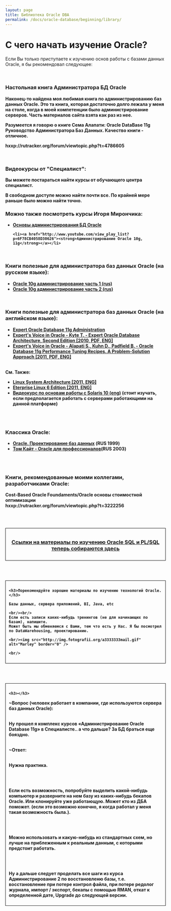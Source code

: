 ```yaml
---
layout: page
title: Библиотека Oracle DBA
permalink: /docs/oracle-database/beginning/library/
---
```


# С чего начать изучение Oracle?

Если Вы только приступаете к изучению основ работы с базами данных Oracle, я бы рекомендовал следующее:

<br/>
<h3>Настольная книга Администратора БД Oracle</h3>

<strong>
Наконец-то найдена моя любимая книга по администрированию баз данных Oracle.
Это та книга, которая достаточно долго лежала у меня на столе, когда в моей компетенции было администрирование серверов. Часть материалов сайта взята как раз из нее.


Разумеется я говорю о книге Сема Алапати: Oracle DataBase 11g Руководство Администратора Баз Данных. Качество книги - отличное.

hxxp://rutracker.org/forum/viewtopic.php?t=4786605

<br/>
<h3>Видеокурсы от "Специалист":</h3>


Вы можете постараться найти курсы от обучающего центра специалист. <br/>

В свободном доступе можно найти почти все. По крайней мере раньше было можно найти точно.

<!--

Архивные ссылки, т.к. у ресурса какие-то проблемы:  
hxxps://archive.is/qKSWi

-->

### Можно также посмотреть курсы Игоря Мирончика:


<ul>
	<li><a href="http://www.youtube.com/view_play_list?p=D0A648F8F65684BF"><strong>Основы администрирования БД Oracle</strong></a></li>

	<li><a href="http://www.youtube.com/view_play_list?p=6F78CB4058D30626"><strong>Администрирование Oracle 10g, 11g</strong></a></li>
</ul>






<br/>

### Книги полезные для администратора баз данных Oracle (на русском языке):


<ul>
	<li><a href="http://rutracker.org/forum/viewtopic.php?t=1286064"><strong>Oracle 10g администрирование часть 1 (rus)</strong></a></li>
	<li><a href="http://rutracker.org/forum/viewtopic.php?t=2575109"><strong>Oracle 10g администрирование часть 2 (rus)</strong></a></li>

</ul>




<br/>

### Книги полезные для администратора баз данных Oracle (на английском языке):


<ul>
	<li><a href="http://rutracker.org/forum/viewtopic.php?t=3081992"><strong>Expert Oracle Database 11g Administration</strong></a></li>
	<li><a href="http://rutracker.org/forum/viewtopic.php?t=3083606"><strong>Expert's Voice in Oracle - Kyte T. - Expert Oracle Database Architecture, Second Edition [2010, PDF, ENG]</strong></a></li>
	<li><a href="http://rutracker.org/forum/viewtopic.php?t=3890465"><strong>Expert's Voice in Oracle - Alapati S., Kuhn D., Padfield B. - Oracle Database 11g Performance Tuning Recipes. A Problem-Solution Approach [2011, PDF, ENG]</strong></a></li>


</ul>



<br/>
См. Также:

<ul>
	<li><a href="http://rutracker.org/forum/viewtopic.php?t=3487264"><strong>Linux System Architecture [2011, ENG]</strong></a></li>
	<li><a href="http://rutracker.org/forum/viewtopic.php?t=3555861"><strong>Eterprise Linux 6 Edition [2011, ENG]</strong></a></li>
	<li><a href="http://rutracker.org/forum/viewtopic.php?t=253153"><strong>Видеокурс по основам работы с Solaris 10 (eng)</strong></a> (стоит изучать, если предполагается работать с серверами работающими на данной платформе)<br/></li>
</ul>


<br/><br/>

<h3>Классика Oracle:</h3>


<ul>
<li><a href="http://rutracker.org/forum/viewtopic.php?t=937697">Oracle. Проектирование баз данных</a> (RUS 1999)</li>
<li><a href="http://rutracker.org/forum/viewtopic.php?t=1907447">Том Кайт - Oracle для профессионалов</a>(RUS 2003)</li>

</ul>

<!--

<h3>[VTC] Intermediate Oracle 11g [2013, ENG]</h3>

This Intermediate VTC course expands on the Introduction to Oracle 11g course. It gives you a more detailed grass roots knowledge of Oracle SQL and Oracle PL/SQL. Author and expert Gavin Powell covers a wide range of topics including many types of queries, expressions, and statements. He also explores sequences, synonyms, views, materialized views, user access and security, working with indexes, and the basics of programming with PL/SQL. As with the introductory course, this intermediate course is not focused on Oracle Certification but will give you a good start towards some more advanced aspects of coding SQL and PL/SQL. To begin learning today, simply click on the movie links.

<br/>


hxxp://rutracker.org/forum/viewtopic.php?t=4510732


<br/><br/>
<hr/>
<br/><br/>
-->


<br/><br/>

<h3>Книги, рекомендованные моими коллегами, разработчиками Oracle:</h3>


<strong>Cost-Based Oracle Foundaments/Oracle основы стоимостной оптимизации</strong><br/>
hxxp://rutracker.org/forum/viewtopic.php?t=3222256

<br/><br/>

<div style="padding:10px; border:thin solid black;" align="center">

  <h3><a href="http://plsql.ru/docs/beginning/library/">Ссылки на материалы по изучению Oracle SQL и PL/SQL теперь собираются здесь</a></h3>

</div>


<br/><br/>


<div style="padding:10px; border:thin solid black;">

	<h3>Порекомендуйте хорошие материалы по изучению технологий Oracle.</h3>

	Базы данных, сервера приложений, BI, Java, etc

	<br/><br/>
	Если есть записи каких-нибудь тренингов (не для начинающих по базам), напишите.
	Может быть мы обменяемся с Вами, тем что есть у Нас. Я бы посмотрел по DataWarehousing, проектированию.

	<br/><img src="http://img.fotografii.org/a3333333mail.gif" alt="Marley" border="0" />

	<br/>

</div>



<br/><br/>

<div style="padding:10px; border:thin solid black;">

	<h3></h3>

~Вопрос (человек работает в компании, где используются сервера баз данных Oracle):<br/><br/>

Ну прошел я комплекс курсов «Администрирование Oracle Database 11g» в Специалисте.. а что дальше? За БД браться еще бояздно.<br/><br/>

~Ответ:<br/><br/>

Нужна практика.

<br/><br/>

Если есть возможность, попробуйте выделить какой-нибудь компьютер и разверните на нем базу из каких-нибудь бекапов Oracle. Или
клонируйте уже работающую. Может кто из ДБА поможет.
(если это возможно конечно, я когда работал у меня такая
возможность была.).

<br/><br/>

Можно использовать и какую-нибудь из стандартных
схем, но лучше на приблеженным к реальным данным, с которыми
предстоит работать.

<br/><br/>

Ну а дальше следует проделать все шаги из курса Администрирование 2 по
восстановленю базы, т.е. восстановление при потере контрол файла, при
потере редолог журнала, импорт / экспорт, бекапы с помощью RMAN,
откат к определенной дате, Upgrade до следующей версии.

</div>
